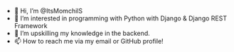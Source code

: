 - 👋 Hi, I’m @ItsMomchilS
- 👀 I’m interested in programming with Python with Django & Django REST Framework
- 🌱 I’m upskilling my knowledge in the backend.
- 📫 How to reach me via my email or GitHub profile!

<!---
ItsMomchilS/ItsMomchilS is a ✨ special ✨ repository because its `README.md` (this file) appears on your GitHub profile.
You can click the Preview link to take a look at your changes.
--->
